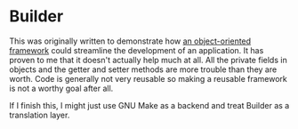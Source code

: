 # Builder
This was originally written to demonstrate how [an object-oriented framework](https://github.com/EEC-Developers/framework) could streamline the development of an application. It has proven to me that it doesn't actually help much at all. All the private fields in objects and the getter and setter methods are more trouble than they are worth. Code is generally not very reusable so making a reusable framework is not a worthy goal after all.

If I finish this, I might just use GNU Make as a backend and treat Builder as a translation layer.

